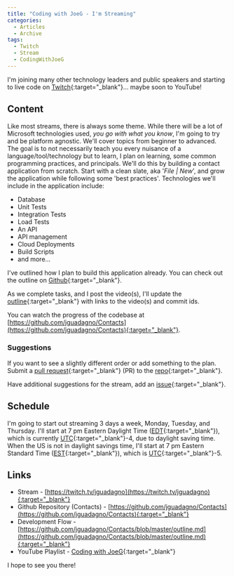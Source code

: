```yaml
---
title: "Coding with JoeG - I'm Streaming"
categories:
  - Articles
  - Archive
tags:
  - Twitch
  - Stream
  - CodingWithJoeG
---
```

I'm joining many other technology leaders and public speakers and starting to live code on [Twitch](https://www.twitch.tv/jguadagno){:target="_blank"}... maybe soon to YouTube!

## Content

Like most streams, there is always some theme.  While there will be a lot of Microsoft technologies used, *you go with what you know*, I'm going to try and be platform agnostic. We'll cover topics from beginner to advanced. The goal is to not necessarily teach you every nuisance of a language/tool/technology but to learn, I plan on learning, some common programming practices, and principals. We'll do this by building a contact application from scratch. Start with a clean slate, aka '*File \| New*', and grow the application while following some 'best practices'.  Technologies we'll include in the application include:

* Database
* Unit Tests
* Integration Tests
* Load Tests
* An API
* API management
* Cloud Deployments
* Build Scripts
* and more...

I've outlined how I plan to build this application already. You can check out the outline on [Github](https://github.com/jguadagno/Contacts/blob/master/outline.md){:target="_blank"}.

As we complete tasks, and I post the video(s), I'll update the [outline](https://github.com/jguadagno/Contacts/blob/master/outline.md){:target="_blank"} with links to the video(s) and commit ids.

You can watch the progress of the codebase at [https://github.com/jguadagno/Contacts](https://github.com/jguadagno/Contacts){:target="_blank"}.

### Suggestions

If you want to see a slightly different order or add something to the plan.  Submit a [pull request](https://help.github.com/en/github/collaborating-with-issues-and-pull-requests/creating-a-pull-request){:target="_blank"} (PR) to the [repo](https://github.com/jguadagno/Contacts){:target="_blank"}.

Have additional suggestions for the stream, add an [issue](https://github.com/jguadagno/CodingWithJoeG/issues){:target="_blank"}.

## Schedule

I'm going to start out streaming 3 days a week, Monday, Tuesday, and Thursday. I'll start at 7 pm Eastern Daylight Time ([EDT](https://www.timeanddate.com/time/zones/edt){:target="_blank"}), which is currently [UTC](https://www.timeanddate.com/time/aboututc.html){:target="_blank"}-4, due to daylight saving time. When the US is not in daylight savings time, I'll start at 7 pm Eastern Standard Time ([EST](https://www.timeanddate.com/time/zones/est){:target="_blank"}), which is [UTC](https://www.timeanddate.com/time/aboututc.html){:target="_blank"}-5.

## Links

* Stream - [https://twitch.tv/jguadagno](https://twitch.tv/jguadagno){:target="_blank"}
* Github Repository (Contacts) - [https://github.com/jguadagno/Contacts](https://github.com/jguadagno/Contacts){:target="_blank"}
* Development Flow - [https://github.com/jguadagno/Contacts/blob/master/outline.md](https://github.com/jguadagno/Contacts/blob/master/outline.md){:target="_blank"}
* YouTube Playlist - [Coding with JoeG](https://www.youtube.com/playlist?list=PLESGit66MnblZW06pJQwB_VPFZnOT-gG2){:target="_blank"}

I hope to see you there!
